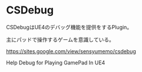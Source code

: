 # CSDebug
CSDebugはUE4のデバッグ機能を提供をするPlugin。

主にパッドで操作するゲームを意識している。

https://sites.google.com/view/sensyumemo/csdebug

 Help Debug for Playing GamePad In UE4

